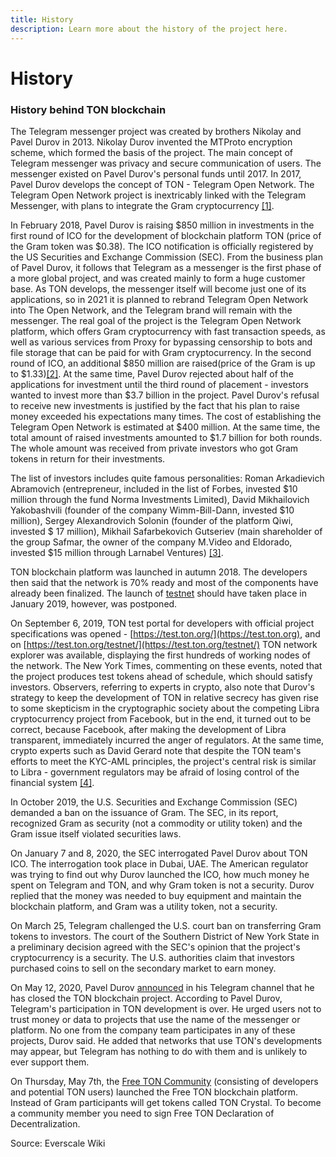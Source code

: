 ```yaml
---
title: History
description: Learn more about the history of the project here.
---
```


# History

### History behind TON blockchain

The Telegram messenger project was created by brothers Nikolay and Pavel Durov in 2013. Nikolay Durov invented the MTProto encryption scheme, which formed the basis of the project. The main concept of Telegram messenger was privacy and secure communication of users. The messenger existed on Pavel Durov's personal funds until 2017. In 2017, Pavel Durov develops the concept of TON - Telegram Open Network. The Telegram Open Network project is inextricably linked with the Telegram Messenger, with plans to integrate the Gram cryptocurrency [\[1\]](https://en.bitcoinwiki.org/wiki/TON).

In February 2018, Pavel Durov is raising $850 million in investments in the first round of ICO for the development of blockchain platform TON (price of the Gram token was $0.38). The ICO notification is officially registered by the US Securities and Exchange Commission (SEC). From the business plan of Pavel Durov, it follows that Telegram as a messenger is the first phase of a more global project, and was created mainly to form a huge customer base. As TON develops, the messenger itself will become just one of its applications, so in 2021 it is planned to rebrand Telegram Open Network into The Open Network, and the Telegram brand will remain with the messenger. The real goal of the project is the Telegram Open Network platform, which offers Gram cryptocurrency with fast transaction speeds, as well as various services from Proxy for bypassing censorship to bots and file storage that can be paid for with Gram cryptocurrency. In the second round of ICO, an additional $850 million are raised(price of the Gram is up to $1.33)[\[2\]](https://www.sec.gov/Archives/edgar/data/1729650/000095017218000030/xslFormDX01/primary\_doc.xml). At the same time, Pavel Durov rejected about half of the applications for investment until the third round of placement - investors wanted to invest more than $3.7 billion in the project. Pavel Durov's refusal to receive new investments is justified by the fact that his plan to raise money exceeded his expectations many times. The cost of establishing the Telegram Open Network is estimated at $400 million. At the same time, the total amount of raised investments amounted to $1.7 billion for both rounds. The whole amount was received from private investors who got Gram tokens in return for their investments.

The list of investors includes quite famous personalities: Roman Arkadievich Abramovich (entrepreneur, included in the list of Forbes, invested $10 million through the fund Norma Investments Limited), David Mikhailovich Yakobashvili (founder of the company Wimm-Bill-Dann, invested $10 million), Sergey Alexandrovich Solonin (founder of the platform Qiwi, invested $ 17 million), Mikhail Safarbekovich Gutseriev (main shareholder of the group Safmar, the owner of the company M.Video and Eldorado, invested $15 million through Larnabel Ventures) [\[3\]](https://www.vedomosti.ru/technology/articles/2020/03/05/824525-i).

TON blockchain platform was launched in autumn 2018. The developers then said that the network is 70% ready and most of the components have already been finalized. The launch of [testnet](https://en.freeton.wiki/Free\_TON\_overview#Free\_TON\_blockchain\_tokens) should have taken place in January 2019, however, was postponed.

On September 6, 2019, TON test portal for developers with official project specifications was opened - [https://test.ton.org/](https://test.ton.org), and on [https://test.ton.org/testnet/](https://test.ton.org/testnet/) TON network explorer was available, displaying the first hundreds of working nodes of the network. The New York Times, commenting on these events, noted that the project produces test tokens ahead of schedule, which should satisfy investors. Observers, referring to experts in crypto, also note that Durov's strategy to keep the development of TON in relative secrecy has given rise to some skepticism in the cryptographic society about the competing Libra cryptocurrency project from Facebook, but in the end, it turned out to be correct, because Facebook, after making the development of Libra transparent, immediately incurred the anger of regulators. At the same time, crypto experts such as David Gerard note that despite the TON team's efforts to meet the KYC-AML principles, the project's central risk is similar to Libra - government regulators may be afraid of losing control of the financial system [\[4\]](https://en.wikipedia.org/wiki/Telegram\_Open\_Network).

In October 2019, the U.S. Securities and Exchange Commission (SEC) demanded a ban on the issuance of Gram. The SEC, in its report, recognized Gram as security (not a commodity or utility token) and the Gram issue itself violated securities laws.

On January 7 and 8, 2020, the SEC interrogated Pavel Durov about TON ICO. The interrogation took place in Dubai, UAE. The American regulator was trying to find out why Durov launched the ICO, how much money he spent on Telegram and TON, and why Gram token is not a security. Durov replied that the money was needed to buy equipment and maintain the blockchain platform, and Gram was a utility token, not a security.

On March 25, Telegram challenged the U.S. court ban on transferring Gram tokens to investors. The court of the Southern District of New York State in a preliminary decision agreed with the SEC's opinion that the project's cryptocurrency is a security. The U.S. authorities claim that investors purchased coins to sell on the secondary market to earn money.

On May 12, 2020, Pavel Durov [announced](https://t.me/durov/116) in his Telegram channel that he has closed the TON blockchain project. According to Pavel Durov, Telegram's participation in TON development is over. He urged users not to trust money or data to projects that use the name of the messenger or platform. No one from the company team participates in any of these projects, Durov said. He added that networks that use TON's developments may appear, but Telegram has nothing to do with them and is unlikely to ever support them.

On Thursday, May 7th, the [Free TON Community](https://freeton.org) (consisting of developers and potential TON users) launched the Free TON blockchain platform. Instead of Gram participants will get tokens called TON Crystal. To become a community member you need to sign Free TON Declaration of Decentralization.

Source: Everscale Wiki
